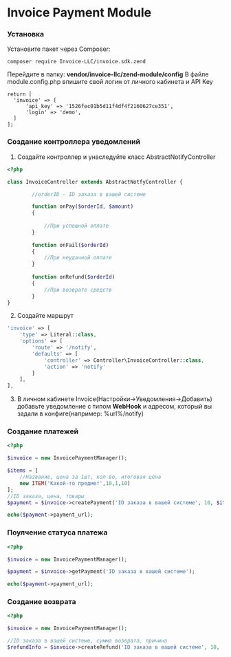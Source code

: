<h1>Invoice Payment Module</h1>

<h3>Установка</h3>

Установите пакет через Composer:
```
composer require Invoice-LLC/invoice.sdk.zend
```

Перейдите в папку: **vendor/invoice-llc/zend-module/config**
В файле module.config.php впишите свой логин от личного кабинета и API Key
```
return [
  'invoice' => [
      'api_key' => '1526fec01b5d11f4df4f2160627ce351',
      'login' => 'demo',
  ]
];
```

<h3>Создание контроллера уведомлений</h3>

1. Создайте контроллер и унаследуйте класс AbstractNotifyController

```php
<?php

class InvoiceController extends AbstractNotfyController {

        //orderID - ID заказа в вашей системе

        function onPay($orderId, $amount)
        {
    
            //При успешной оплате
        }
    
        function onFail($orderId)
        {
            //При неудачной оплате
        }
    
        function onRefund($orderId)
        {
            //При возврате средств
        }
}
```

2. Создайте маршрут

```php
'invoice' => [
    'type' => Literal::class,
    'options' => [
        'route' => '/notify',
        'defaults' => [
            'controller' => Controller\InvoiceController::class,
            'action' => 'notify'
        ]
    ],
],
```

3. В личном кабинете Invoice(Настройки->Уведомления->Добавить) добавьте уведомление с типом **WebHook**
и адресом, который вы задали в конфиге(например: %url%/notify)

<h3>Создание платежей</h3>

```php
<?php

$invoice = new InvoicePaymentManager();

$items = [
    //Название, цена за 1шт, кол-во, итоговая цена
    new ITEM('Какой-то предмет',10,1,10)
];
//ID заказа, цена, товары
$payment = $invoice->createPayment('ID заказа в вашей системе', 10, $items);

echo($payment->payment_url);
```

<h3>Поулчение статуса платежа</h3>

```php
<?php

$invoice = new InvoicePaymentManager();

$payment = $invoice->getPayment('ID заказа в вашей системе');

echo($payment->payment_url);
```

<h3>Создание возврата</h3>

```php
<?php

$invoice = new InvoicePaymentManager();

//ID заказа в вашей системе, сумма возврата, причина
$refundInfo = $invoice->createRefund('ID заказа в вашей системе', 10, 'Причина');

```
